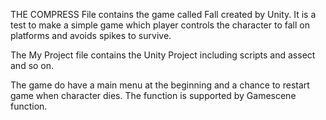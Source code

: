 THE COMPRESS File contains the game called Fall created by Unity.
It is a test to make a simple game which player controls the character to fall on platforms and avoids spikes to survive.

The My Project file contains the Unity Project including scripts and assect and so on.

The game do have a main menu at the beginning and a chance to restart game when character dies.
The function is supported by Gamescene function.

